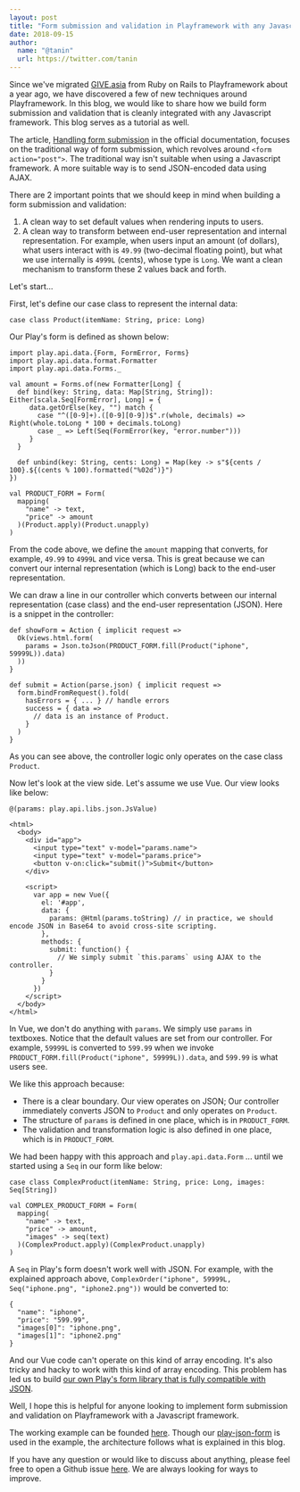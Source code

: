```yaml
---
layout: post
title: "Form submission and validation in Playframework with any Javascript framework"
date: 2018-09-15
author:
  name: "@tanin"
  url: https://twitter.com/tanin
---
```


Since we've migrated [GIVE.asia](https://give.asia) from Ruby on Rails to Playframework about a year ago, we have discovered a few of new techniques around Playframework. In this blog, we would like to share how we build form submission and validation that is cleanly integrated with any Javascript framework. This blog serves as a tutorial as well.

The article, [Handling form submission](https://www.playframework.com/documentation/2.6.x/ScalaForms) in the official documentation, focuses on the traditional way of form submission, which revolves around `<form action="post">`. The traditional way isn't suitable when using a Javascript framework. A more suitable way  is to send JSON-encoded data using AJAX.

There are 2 important points that we should keep in mind when building a form submission and validation:

1. A clean way to set default values when rendering inputs to users.
2. A clean way to transform between end-user representation and internal representation. For example, when users input an amount (of dollars), what users interact with is `49.99` (two-decimal floating point), but what we use internally is `4999L` (cents), whose type is `Long`. We want a clean mechanism to transform these 2 values back and forth.

Let's start...

First, let's define our case class to represent the internal data:

```
case class Product(itemName: String, price: Long)
```

Our Play's form is defined as shown below:

```
import play.api.data.{Form, FormError, Forms}
import play.api.data.format.Formatter
import play.api.data.Forms._

val amount = Forms.of(new Formatter[Long] {
  def bind(key: String, data: Map[String, String]): Either[scala.Seq[FormError], Long] = {
     data.getOrElse(key, "") match {
       case "^([0-9]+).([0-9][0-9])$".r(whole, decimals) => Right(whole.toLong * 100 + decimals.toLong)
       case _ => Left(Seq(FormError(key, "error.number")))
     }
  }

  def unbind(key: String, cents: Long) = Map(key -> s"${cents / 100}.${(cents % 100).formatted("%02d")}")
})

val PRODUCT_FORM = Form(
  mapping(
    "name" -> text,
    "price" -> amount
  )(Product.apply)(Product.unapply)
)
```

From the code above, we define the `amount` mapping that converts, for example, `49.99` to `4999L` and vice versa. This is great because we can convert our internal representation (which is Long) back to the end-user representation.

We can draw a line in our controller which converts between our internal representation (case class) and the end-user representation (JSON). Here is a snippet in the controller:

```
def showForm = Action { implicit request =>
  Ok(views.html.form(
    params = Json.toJson(PRODUCT_FORM.fill(Product("iphone", 59999L)).data)
  ))
}

def submit = Action(parse.json) { implicit request =>
  form.bindFromRequest().fold(
    hasErrors = { ... } // handle errors
    success = { data =>
      // data is an instance of Product.
    }
  )
}
```

As you can see above, the controller logic only operates on the case class `Product`.

Now let's look at the view side. Let's assume we use Vue. Our view looks like below:

```
@(params: play.api.libs.json.JsValue)

<html>
  <body>
    <div id="app">
      <input type="text" v-model="params.name">
      <input type="text" v-model="params.price">
      <button v-on:click="submit()">Submit</button>
    </div>

    <script>
      var app = new Vue({
        el: '#app',
        data: {
          params: @Html(params.toString) // in practice, we should encode JSON in Base64 to avoid cross-site scripting.
        },
        methods: {
          submit: function() {
            // We simply submit `this.params` using AJAX to the controller.
          }
        }
      })
    </script>
  </body>
</html>
```

In Vue, we don't do anything with `params`. We simply use `params` in textboxes. Notice that the default values are set from our controller. For example, `59999L` is converted to `599.99` when we invoke `PRODUCT_FORM.fill(Product("iphone", 59999L)).data`, and `599.99` is what users see.

We like this approach because:

* There is a clear boundary. Our view operates on JSON; Our controller immediately converts JSON to `Product` and only operates on `Product`.
* The structure of `params` is defined in one place, which is in `PRODUCT_FORM`.
* The validation and transformation logic is also defined in one place, which is in `PRODUCT_FORM`.

We had been happy with this approach and `play.api.data.Form` ... until we started using a `Seq` in our form like below:

```
case class ComplexProduct(itemName: String, price: Long, images: Seq[String])

val COMPLEX_PRODUCT_FORM = Form(
  mapping(
    "name" -> text,
    "price" -> amount,
    "images" -> seq(text)
  )(ComplexProduct.apply)(ComplexProduct.unapply)
)
```

A `Seq` in Play's form doesn't work well with JSON. For example, with the explained approach above, `ComplexOrder("iphone", 59999L, Seq("iphone.png", "iphone2.png"))` would be converted to:

```
{
  "name": "iphone",
  "price": "599.99",
  "images[0]": "iphone.png",
  "images[1]": "iphone2.png"
}
```

And our Vue code can't operate on this kind of array encoding. It's also tricky and hacky to work with this kind of array encoding. This problem has led us to build [our own Play's form library that is fully compatible with JSON](https://github.com/GIVESocialMovement/play-json-form).

Well, I hope this is helpful for anyone looking to implement form submission and validation on Playframework with a Javascript framework.

The working example can be founded [here](https://github.com/GIVESocialMovement/play-json-form/example-project). Though our [play-json-form](https://github.com/GIVESocialMovement/play-json-form) is used in the example, the architecture follows what is explained in this blog.

If you have any question or would like to discuss about anything, please feel free to open a Github issue [here](https://github.com/GIVESocialMovement/GIVESocialMovement.github.io/issues). We are always looking for ways to improve.
